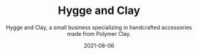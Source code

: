 ---
slug: "/case-studies/hygge-and-clay"
date: "2021-08-06"
title: "Hygge and Clay"
featuredImage: "./hyggeandclay/hyggeandclay_cover.png"
bgColor: "#eeeeee"
subtitle: "Hygge and Clay, a small business specializing in handcrafted accessories made from Polymer Clay."
cta: "View interactive prototype"
prototypeURL: "https://xd.adobe.com/view/cefc6d6d-766a-445f-9cb1-bbcb82ea9132-9baf/"
projectOverview: "I was trusted to curate a personal journey and experience for potential consumers of the Hygge and Clay brand. The main aim for the website is to sell products which can be achieved by showcasing each project on the site and including a shopping function."
designTeam: "Eoin Feely"
duration: "1 month"
myRole01: "To envisage an experience for users to easily shop products."
myRole02: "Create detailed wireframes."
myRole03: "Make conscious decisions on how the user would navigate the site based on the company goals."
myRole04: "Ensure a consistent and elegant execution of the work that allowed the brand and it’s products to stand out."
theProcess: "./test.jpg"
uxResearch01: "Due to client budgets, we were unable to conduct a full UX strategy on the project. Instead, I used my alternative solution to create a strong user centric experience by fully understanding the business goals and putting myself in the shoes of the user. Although this is not the best practice for any UX project, when the budget is tight, it is a good alternative."
uxResearch02: "As part of getting to know the Hygge and Clay brand, I spent time looking into other small business sites, craft business and understanding the experience they gave to their users. From my findings, it was as expected that most businesses in this area focus on getting sales so the shop is the main priority on the site."
iaImage: "./hyggeandclay/information_architecture_hyggeandclay.png"
userFlows: "./hyggeandclay/user_flows_hyggeandclay.png"
wireframesImg01: "./hyggeandclay/hyggeandclay-wireframe-lp.jpg"
wireframesImg02: "./hyggeandclay/hyggeandclay-wireframe-about.jpg"
wireframesImg03: "./hyggeandclay/hyggeandclay-wireframe-shop.jpg"
wireframesImg04: "./hyggeandclay/hyggeandclay-wireframe-product.jpg"
wireframesImg05: "./hyggeandclay/hyggeandclay-wireframe-contact.jpg"
clientFeedback: "tba"
finalDesign: "./hyggeandclay/hyggeandclay_lp.jpg"
fontsUsed01: "H1, Museo Sans, 700, 80px"
fontsUsed02: "H2, Museo Sans, 700, 46px"
fontsUsed03: "p, Museo Sans, 300, 18px"
fontsUsed04: ""
colorsUsed01: "#557571"
colorsUsed02: "#d6ddd8"
colorsUsed03: "#d49a89"
colorsUsed04: "#f7d1ba"
colorsUsed05: "#ce7d5d"
---